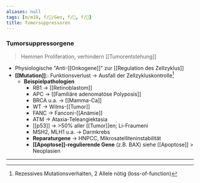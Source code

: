 ```yaml
---
aliases: null
tags: [m/m19, f/🧬/Gen, f/🦀, f/🧬]
title: Tumorsuppressoren
---
```

### Tumorsuppressorgene
> Hemmen Proliferation, verhindern [[Tumorentstehung]]
- Physiologische "Anti-[[Onkogene]]" zur [[Regulation des Zellzyklus]]
- **[[Mutation]]**:: Funktionsverlust → Ausfall der Zellzykluskontrolle[^1]
	-  **Beispielpathologien**
		- RB1 → [[Retinoblastom]]
		- APC → [[Familiäre adenomatöse Polyposis]]
		- BRCA u.a. → [[Mamma-Ca]]
		- WT → Wilms-[[Tumor]]
		- FANC → Fanconi-[[Anämie]]
		- ATM → Ataxia-Teleangiektasia
		- [[p53]] → >50% aller [[Tumor]]en; Li-Fraumeni
		- MSH2, MLH1 u.a. → Darmkrebs
		- **Reparaturgene** → HNPCC, Mikrosatelliteninstabilität
		- **[[Apoptose]]-regulierende Gene** (z.B. BAX) siehe [[Apoptose]] > Neoplasien

---

[^1]: Rezessives Mutationsverhalten, 2 Allele nötig (loss-of-function)